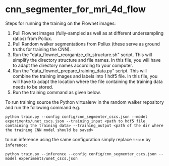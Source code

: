 # cnn_segmenter_for_mri_4d_flow

Steps for running the training on the Flownet images:
1. Pull Flownet images (fully-sampled as well as at different undersampling ratios) from Pollux.
2. Pull Random walker segmentations from Pollux (these serve as ground truths for training the CNN).
3. Run the "data_flownet_reorganize_dir_structure.sh" script. This will simplify the directory structure and file names.
   In this file, you will have to adapt the directory names according to your computer.
4. Run the "data_flownet_prepare_training_data.py" script. This will combine the training images and labels into 1 hdf5 file. 
   In this file, you will have to adapt the location where the file containing the training data needs to be stored.
5. Run the training command as given below.

To run training source the Python virtualenv in the random walker repository and run the following command e.g.

```
python train.py --config config/cnn_segmenter_cscs.json --model experiments/unet_cscs.json --training_input <path to hdf5 file containing the training data> --training_output <path of the dir where the training CNN model should be saved>
```

to run inference using the same configuration simply replace `train` by `inference`:

```
python train.py --inference --config config/cnn_segmenter_cscs.json --model experiments/unet_cscs.json
```

